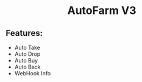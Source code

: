 <div align="center">

# AutoFarm V3

</div>



## Features:
- Auto Take
- Auto Drop
- Auto Buy
- Auto Back
- WebHook Info


